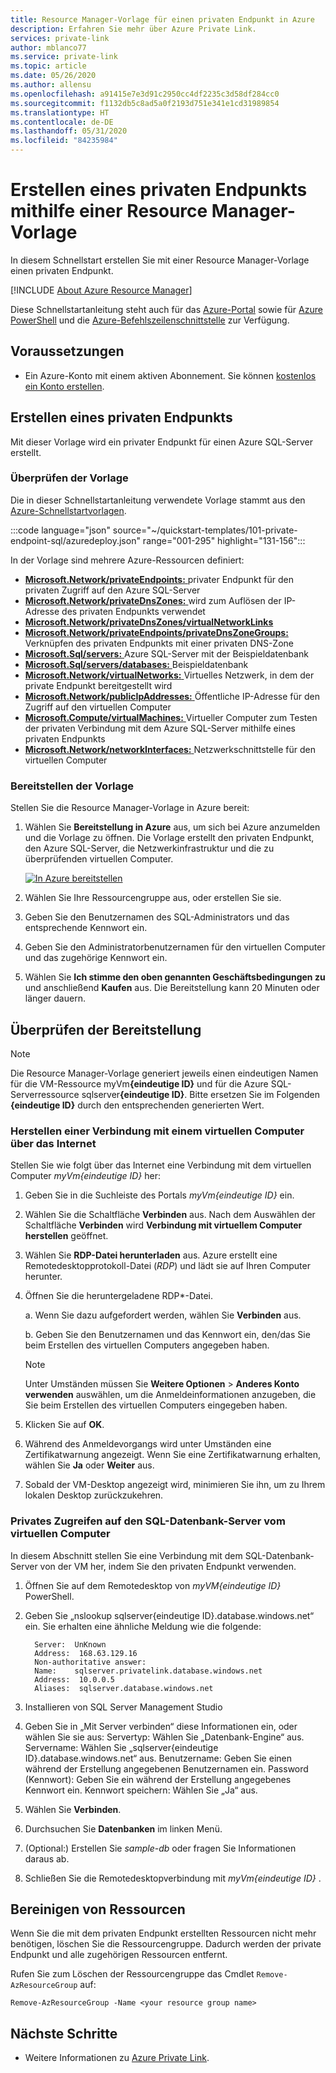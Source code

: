```yaml
---
title: Resource Manager-Vorlage für einen privaten Endpunkt in Azure
description: Erfahren Sie mehr über Azure Private Link.
services: private-link
author: mblanco77
ms.service: private-link
ms.topic: article
ms.date: 05/26/2020
ms.author: allensu
ms.openlocfilehash: a91415e7e3d91c2950cc4df2235c3d58df284cc0
ms.sourcegitcommit: f1132db5c8ad5a0f2193d751e341e1cd31989854
ms.translationtype: HT
ms.contentlocale: de-DE
ms.lasthandoff: 05/31/2020
ms.locfileid: "84235984"
---
```

# <a name="create-a-private-endpoint---resource-manager-template"></a>Erstellen eines privaten Endpunkts mithilfe einer Resource Manager-Vorlage

In diesem Schnellstart erstellen Sie mit einer Resource Manager-Vorlage einen privaten Endpunkt.

[!INCLUDE [About Azure Resource Manager](../../includes/resource-manager-quickstart-introduction.md)]

Diese Schnellstartanleitung steht auch für das [Azure-Portal](create-private-endpoint-portal.md) sowie für [Azure PowerShell](create-private-endpoint-powershell.md) und die [Azure-Befehlszeilenschnittstelle](create-private-endpoint-cli.md) zur Verfügung.

## <a name="prerequisites"></a>Voraussetzungen

- Ein Azure-Konto mit einem aktiven Abonnement. Sie können [kostenlos ein Konto erstellen](https://azure.microsoft.com/free/?WT.mc_id=A261C142F).

## <a name="create-an-private-endpoint"></a>Erstellen eines privaten Endpunkts

Mit dieser Vorlage wird ein privater Endpunkt für einen Azure SQL-Server erstellt.

### <a name="review-the-template"></a>Überprüfen der Vorlage

Die in dieser Schnellstartanleitung verwendete Vorlage stammt aus den [Azure-Schnellstartvorlagen](https://github.com/Azure/azure-quickstart-templates/blob/master/101-private-endpoint-sql/azuredeploy.json).

:::code language="json" source="~/quickstart-templates/101-private-endpoint-sql/azuredeploy.json" range="001-295" highlight="131-156":::

In der Vorlage sind mehrere Azure-Ressourcen definiert:

- [**Microsoft.Network/privateEndpoints:** ](/azure/templates/microsoft.network/privateendpoints) privater Endpunkt für den privaten Zugriff auf den Azure SQL-Server
- [**Microsoft.Network/privateDnsZones:** ](/azure/templates/microsoft.network/privatednszones) wird zum Auflösen der IP-Adresse des privaten Endpunkts verwendet
- [**Microsoft.Network/privateDnsZones/virtualNetworkLinks**](/azure/templates/microsoft.network/privatednszones/virtualnetworklinks)
- [**Microsoft.Network/privateEndpoints/privateDnsZoneGroups:** ](/azure/templates/microsoft.network/privateendpoints/privateDnsZoneGroups) Verknüpfen des privaten Endpunkts mit einer privaten DNS-Zone
- [**Microsoft.Sql/servers:** ](/azure/templates/microsoft.sql/servers) Azure SQL-Server mit der Beispieldatenbank
- [**Microsoft.Sql/servers/databases:** ](/azure/templates/microsoft.sql/servers/databases) Beispieldatenbank
- [**Microsoft.Network/virtualNetworks:** ](/azure/templates/microsoft.network/virtualnetworks) Virtuelles Netzwerk, in dem der private Endpunkt bereitgestellt wird
- [**Microsoft.Network/publicIpAddresses:** ](/azure/templates/microsoft.network/publicIpAddresses) Öffentliche IP-Adresse für den Zugriff auf den virtuellen Computer
- [**Microsoft.Compute/virtualMachines:** ](/azure/templates/microsoft.compute/virtualmachines) Virtueller Computer zum Testen der privaten Verbindung mit dem Azure SQL-Server mithilfe eines privaten Endpunkts
- [**Microsoft.Network/networkInterfaces:** ](/azure/templates/microsoft.network/networkinterfaces) Netzwerkschnittstelle für den virtuellen Computer

### <a name="deploy-the-template"></a>Bereitstellen der Vorlage

Stellen Sie die Resource Manager-Vorlage in Azure bereit:

1. Wählen Sie **Bereitstellung in Azure** aus, um sich bei Azure anzumelden und die Vorlage zu öffnen. Die Vorlage erstellt den privaten Endpunkt, den Azure SQL-Server, die Netzwerkinfrastruktur und die zu überprüfenden virtuellen Computer.

   [![In Azure bereitstellen](../media/template-deployments/deploy-to-azure.svg)](https://portal.azure.com/#create/Microsoft.Template/uri/https%3A%2F%2Fraw.githubusercontent.com%2FAzure%2Fazure-quickstart-templates%2Fmaster%2F101-private-endpoint-sql%2Fazuredeploy.json)

2. Wählen Sie Ihre Ressourcengruppe aus, oder erstellen Sie sie.
3. Geben Sie den Benutzernamen des SQL-Administrators und das entsprechende Kennwort ein.
4. Geben Sie den Administratorbenutzernamen für den virtuellen Computer und das zugehörige Kennwort ein.
5. Wählen Sie **Ich stimme den oben genannten Geschäftsbedingungen zu** und anschließend **Kaufen** aus. Die Bereitstellung kann 20 Minuten oder länger dauern.

## <a name="validate-the-deployment"></a>Überprüfen der Bereitstellung

> [!NOTE]
> Die Resource Manager-Vorlage generiert jeweils einen eindeutigen Namen für die VM-Ressource myVm<b>{eindeutige ID}</b> und für die Azure SQL-Serverressource sqlserver<b>{eindeutige ID}</b>. Bitte ersetzen Sie im Folgenden <b>{eindeutige ID}</b> durch den entsprechenden generierten Wert.

### <a name="connect-to-a-vm-from-the-internet"></a>Herstellen einer Verbindung mit einem virtuellen Computer über das Internet

Stellen Sie wie folgt über das Internet eine Verbindung mit dem virtuellen Computer _myVm{eindeutige ID}_ her:

1. Geben Sie in die Suchleiste des Portals _myVm{eindeutige ID}_ ein.

2. Wählen Sie die Schaltfläche **Verbinden** aus. Nach dem Auswählen der Schaltfläche **Verbinden** wird **Verbindung mit virtuellem Computer herstellen** geöffnet.

3. Wählen Sie **RDP-Datei herunterladen** aus. Azure erstellt eine Remotedesktopprotokoll-Datei (_RDP_) und lädt sie auf Ihren Computer herunter.

4. Öffnen Sie die heruntergeladene RDP\*-Datei.

   a. Wenn Sie dazu aufgefordert werden, wählen Sie **Verbinden** aus.

   b. Geben Sie den Benutzernamen und das Kennwort ein, den/das Sie beim Erstellen des virtuellen Computers angegeben haben.

      > [!NOTE]
      > Unter Umständen müssen Sie **Weitere Optionen** > **Anderes Konto verwenden** auswählen, um die Anmeldeinformationen anzugeben, die Sie beim Erstellen des virtuellen Computers eingegeben haben.

5. Klicken Sie auf **OK**.

6. Während des Anmeldevorgangs wird unter Umständen eine Zertifikatwarnung angezeigt. Wenn Sie eine Zertifikatwarnung erhalten, wählen Sie **Ja** oder **Weiter** aus.

7. Sobald der VM-Desktop angezeigt wird, minimieren Sie ihn, um zu Ihrem lokalen Desktop zurückzukehren.

### <a name="access-sql-database-server-privately-from-the-vm"></a>Privates Zugreifen auf den SQL-Datenbank-Server vom virtuellen Computer

In diesem Abschnitt stellen Sie eine Verbindung mit dem SQL-Datenbank-Server von der VM her, indem Sie den privaten Endpunkt verwenden.

1.  Öffnen Sie auf dem Remotedesktop von _myVM{eindeutige ID}_ PowerShell.
2.  Geben Sie „nslookup sqlserver{eindeutige ID}.database.windows.net“  ein. Sie erhalten eine ähnliche Meldung wie die folgende:

    ```
      Server:  UnKnown
      Address:  168.63.129.16
      Non-authoritative answer:
      Name:    sqlserver.privatelink.database.windows.net
      Address:  10.0.0.5
      Aliases:  sqlserver.database.windows.net
    ```

3.  Installieren von SQL Server Management Studio
4.  Geben Sie in „Mit Server verbinden“ diese Informationen ein, oder wählen Sie sie aus: Servertyp: Wählen Sie „Datenbank-Engine“ aus.
    Servername: Wählen Sie „sqlserver{eindeutige ID}.database.windows.net“ aus. Benutzername: Geben Sie einen während der Erstellung angegebenen Benutzernamen ein.
    Password (Kennwort): Geben Sie ein während der Erstellung angegebenes Kennwort ein.
    Kennwort speichern: Wählen Sie „Ja“ aus.

5.  Wählen Sie **Verbinden**.
6.  Durchsuchen Sie **Datenbanken** im linken Menü.
7.  (Optional:) Erstellen Sie _sample-db_ oder fragen Sie Informationen daraus ab.
8.  Schließen Sie die Remotedesktopverbindung mit _myVm{eindeutige ID}_ .

## <a name="clean-up-resources"></a>Bereinigen von Ressourcen

Wenn Sie die mit dem privaten Endpunkt erstellten Ressourcen nicht mehr benötigen, löschen Sie die Ressourcengruppe. Dadurch werden der private Endpunkt und alle zugehörigen Ressourcen entfernt.

Rufen Sie zum Löschen der Ressourcengruppe das Cmdlet `Remove-AzResourceGroup` auf:

```azurepowershell-interactive
Remove-AzResourceGroup -Name <your resource group name>
```

## <a name="next-steps"></a>Nächste Schritte

- Weitere Informationen zu [Azure Private Link](private-link-overview.md).
